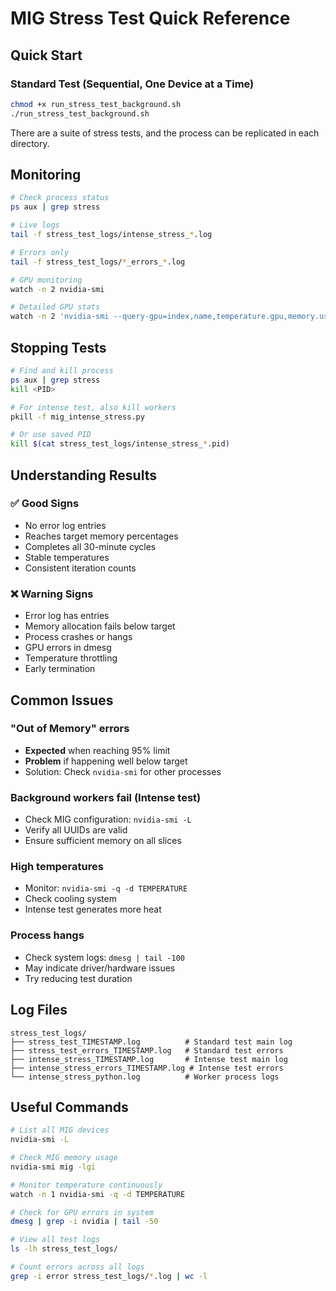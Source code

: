 # MIG Stress Test Quick Reference

## Quick Start

### Standard Test (Sequential, One Device at a Time)
```bash
chmod +x run_stress_test_background.sh
./run_stress_test_background.sh
```
There are a suite of stress tests, and the process can be replicated in each directory. 

## Monitoring

```bash
# Check process status
ps aux | grep stress

# Live logs
tail -f stress_test_logs/intense_stress_*.log

# Errors only
tail -f stress_test_logs/*_errors_*.log

# GPU monitoring
watch -n 2 nvidia-smi

# Detailed GPU stats
watch -n 2 'nvidia-smi --query-gpu=index,name,temperature.gpu,memory.used,memory.total,utilization.gpu --format=csv'
```

## Stopping Tests

```bash
# Find and kill process
ps aux | grep stress
kill <PID>

# For intense test, also kill workers
pkill -f mig_intense_stress.py

# Or use saved PID
kill $(cat stress_test_logs/intense_stress_*.pid)
```

## Understanding Results

### ✅ Good Signs
- No error log entries
- Reaches target memory percentages
- Completes all 30-minute cycles
- Stable temperatures
- Consistent iteration counts

### ❌ Warning Signs
- Error log has entries
- Memory allocation fails below target
- Process crashes or hangs
- GPU errors in dmesg
- Temperature throttling
- Early termination

## Common Issues

### "Out of Memory" errors
- **Expected** when reaching 95% limit
- **Problem** if happening well below target
- Solution: Check `nvidia-smi` for other processes

### Background workers fail (Intense test)
- Check MIG configuration: `nvidia-smi -L`
- Verify all UUIDs are valid
- Ensure sufficient memory on all slices

### High temperatures
- Monitor: `nvidia-smi -q -d TEMPERATURE`
- Check cooling system
- Intense test generates more heat

### Process hangs
- Check system logs: `dmesg | tail -100`
- May indicate driver/hardware issues
- Try reducing test duration

## Log Files

```
stress_test_logs/
├── stress_test_TIMESTAMP.log          # Standard test main log
├── stress_test_errors_TIMESTAMP.log   # Standard test errors
├── intense_stress_TIMESTAMP.log       # Intense test main log
├── intense_stress_errors_TIMESTAMP.log # Intense test errors
└── intense_stress_python.log          # Worker process logs
```

## Useful Commands

```bash
# List all MIG devices
nvidia-smi -L

# Check MIG memory usage
nvidia-smi mig -lgi

# Monitor temperature continuously
watch -n 1 nvidia-smi -q -d TEMPERATURE

# Check for GPU errors in system
dmesg | grep -i nvidia | tail -50

# View all test logs
ls -lh stress_test_logs/

# Count errors across all logs
grep -i error stress_test_logs/*.log | wc -l
```